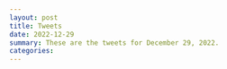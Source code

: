 ```yaml
---
layout: post
title: Tweets
date: 2022-12-29
summary: These are the tweets for December 29, 2022.
categories:
---
```


